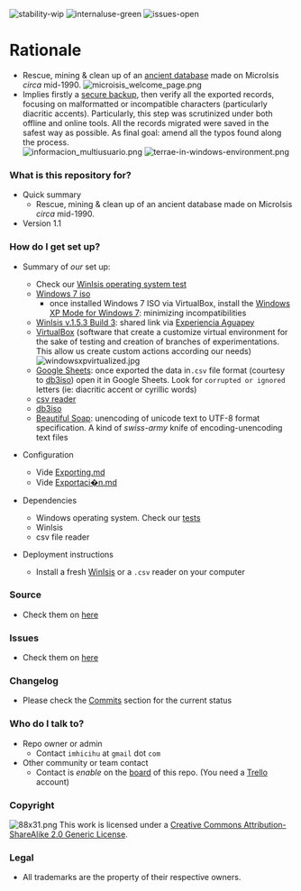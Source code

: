 ![stability-wip](https://bitbucket.org/repo/ekyaeEE/images/477405737-stability_work_in_progress.png)
![internaluse-green](https://bitbucket.org/repo/ekyaeEE/images/3847436881-internal_use_stable.png)
![issues-open](https://bitbucket.org/repo/ekyaeEE/images/2944199103-issues_open.png)

# Rationale #
* Rescue, mining & clean up of an [ancient database](http://rescatandoterrae.tumblr.com/) made on MicroIsis _circa_ mid-1990.
![microisis_welcome_page.png](https://bitbucket.org/repo/AjyxMg/images/1915817601-microisis_welcome_page.png)
* Implies firstly a [secure backup](https://bitbucket.org/imhicihu/terrae-database/src/dd7f229968c0f625060237281acc7a5c4c7d6dd7/To%20Do.md?at=master&fileviewer=file-view-default), then verify all the exported records, focusing on malformatted or incompatible characters (particularly diacritic accents). Particularly, this step was scrutinized under both offline and online tools. All the records migrated were saved in the safest way as possible. As final goal: amend all the typos found along the process.  
![informacion_multiusuario.png](https://bitbucket.org/repo/EBnakg/images/141072733-informacion_multiusuario.png)
![terrae-in-windows-environment.png](https://bitbucket.org/repo/EBnakg/images/4161797553-terrae-in-windows-environment.png)

### What is this repository for? ###

* Quick summary
     - Rescue, mining & clean up of an ancient database made on MicroIsis _circa_ mid-1990.
* Version 1.1

### How do I get set up? ###

* Summary of *our* set up:
     - Check our [WinIsis operating system test](https://bitbucket.org/imhicihu/winisis-migration/issues/1/software-winisis-compatibility-test)
     - [Windows 7 iso](https://www.microsoft.com/en-us/software-download/windows7)
          + once installed Windows 7 ISO via VirtualBox, install the [Windows XP Mode for Windows 7](https://www.microsoft.com/es-ar/download/details.aspx?id=8002): minimizing incompatibilities
     - [WinIsis v.1.5.3 Build 3](https://www.dropbox.com/s/44vpnjcs6n569h9/winisis-Windows-1.5.3.zip?dl=0): shared link via [Experiencia Aguapey](https://aguapeyexperience.wordpress.com/recursos-descargas/)
     - [VirtualBox](https://www.virtualbox.org/) (software that create a customize virtual environment for the sake of testing and creation of branches of experimentations. This allow us create custom actions according our needs)
     ![windowsxpvirtualized.jpg](https://bitbucket.org/repo/EBnakg/images/3264682538-windowsxpvirtualized.jpg)
     - [Google Sheets](http://spreadsheets.google.com/): once exported the data in`.csv` file format (courtesy to [db3iso](ftp://library.tomsk.ru/pub/isis/isis_products/db-iso/ver2/db3iso.zip)) open it in Google Sheets. Look for `corrupted or ignored` letters (ie: diacritic accent or cyrillic words) 
     - [csv reader](https://limonte.github.io/csv-viewer-online/)
     - [db3iso](ftp://library.tomsk.ru/pub/isis/isis_products/db-iso/ver2/db3iso.zip) 
     - [Beautiful Soap](https://www.crummy.com/software/BeautifulSoup/#Download): unencoding of unicode text to UTF-8 format specification. A kind of _swiss-army_ knife of encoding-unencoding text files

* Configuration
     - Vide [Exporting.md](https://bitbucket.org/imhicihu/terrae-database/src/8c67f83f89d3c1f63c78bc070c67da373828fe91/Exporting.md?at=master&fileviewer=file-view-default)
     - Vide [Exportaci�n.md](https://bitbucket.org/imhicihu/terrae-database/src/master/Exportando/Exportaci%C3%B3n.md)
* Dependencies
     - Windows operating system. Check our [tests](https://bitbucket.org/imhicihu/winisis-migration/issues/1/software-winisis-compatibility-test)
     - WinIsis
     - csv file reader
* Deployment instructions
     - Install a fresh [WinIsis](http://www.unesco.org/new/en/communication-and-information/information-society/open-source-and-low-cost-technologies/information-processing-tools/cdsisis-database-software/cdsisis-for-window/) or a `.csv` reader on your computer

### Source ###

* Check them on [here](https://bitbucket.org/imhicihu/terrae-database/src)

### Issues ###

* Check them on [here](https://bitbucket.org/imhicihu/terrae-database/issues)

### Changelog ###

* Please check the [Commits](https://bitbucket.org/imhicihu/terrae-database/commits/) section for the current status

### Who do I talk to? ###

* Repo owner or admin
     - Contact `imhicihu` at `gmail` dot `com`
* Other community or team contact
     - Contact is _enable_ on the [board](https://bitbucket.org/imhicihu/terrae-database/addon/trello/trello-board) of this repo. (You need a [Trello](https://trello.com/) account)

### Copyright ###
![88x31.png](https://bitbucket.org/repo/4pKrXRd/images/3902704043-88x31.png)
This work is licensed under a [Creative Commons Attribution-ShareAlike 2.0 Generic License](http://creativecommons.org/licenses/by-sa/2.0/).

### Legal ###

* All trademarks are the property of their respective owners. 